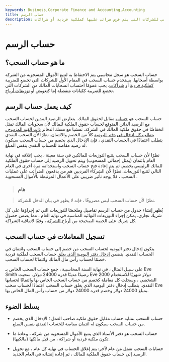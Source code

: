 ```yaml
---
keywords: Business,Corporate Finance and Accounting,Accounting
title: حساب الرسم
description: يتم الاحتفاظ بحساب السحب لتتبع الأموال المسحوبة من الأعمال التجارية من قبل أصحابها. يتم استخدامه بشكل أساسي للشركات التي يتم فرض ضرائب عليها كملكية فردية أو شراكات.
---
```


# حساب الرسم
## ما هو حساب السحب؟

حساب السحب هو سجل محاسبي يتم الاحتفاظ به لتتبع الأموال المسحوبة من الشركة بواسطة أصحابها. يستخدم حساب السحب في المقام الأول للشركات التي تخضع للضريبة [كملكية فردية](/soleproprietorship) أو [شراكات](/partnership). يجب عمومًا احتساب انسحابات المالك من الشركات التي تخضع للضريبة ككيانات منفصلة إما كتعويض أو [توزيعات أرباح](/dividend).

## كيف يعمل حساب الرسم

حساب السحب هو [حساب](/contraaccount) مقابل لحقوق المالك. يتعارض الرصيد المدين لحساب السحب مع الرصيد الدائن المتوقع لحساب حقوق الملكية للمالك لأن سحوبات المالك تمثل انخفاضًا في حقوق ملكية المالك في الشركة. تمشيا مع مسك الدفاتر [ذات القيد المزدوج ، يتطلب كل إدخال في](/double-entry) [دفتر اليومية](/journal) كلاً من الخصم والائتمان. نظرًا لأن السحب النقدي يتطلب اعتمادًا في الحساب النقدي ، فإن الإدخال الذي يخصم من حساب السحب سيكون له رصيد مقاصة للحساب النقدي بنفس المبلغ.

نظرًا لأن حساب السحب يتتبع التوزيعات للمالكين في سنة معينة ، يجب إغلاقه في نهاية العام بائتمان (يمثل إجمالي المسحوب) ويتم تحويل الرصيد إلى حساب حقوق الملكية للمالك الرئيسي بخصم. ثم يتم إعادة فتح حساب السحب واستخدامه مرة أخرى في العام التالي لتتبع التوزيعات. نظرًا لأن الشركاء الفرديين هم من يدفعون الضرائب على عمليات السحب ، فلا يوجد تأثير ضريبي على الأعمال المرتبطة بالأموال المسحوبة .

> ### هام

> نظرًا لأن حساب السحب ليس مصروفًا ، فإنه لا يظهر في بيان الدخل للشركة.

>

يُظهر إنشاء جدول من حساب الرسم تفاصيل وملخصًا للتوزيعات التي تم إجراؤها على كل شريك تجاري. يمكن إجراء التوزيعات النهائية المناسبة في نهاية العام ، مما يضمن حصول كل شريك على الحصة الصحيحة من [أرباح الشركة](/earnings) ، وفقًا لاتفاقية الشراكة.

## تسجيل المعاملات في حساب السحب

يتكون إدخال دفتر اليومية لحساب السحب من خصم إلى حساب السحب وائتمان في الحساب النقدي. يتضمن [إدخال دفتر اليومية الذي يغلق](/closing-entry) حساب السحب لملكية فردية خصمًا لحساب رأس مال المالك وائتمانًا لحساب السحب.

على سبيل المثال ، في نهاية السنة المحاسبية ، جمع حساب السحب الخاص بـ Eve Smith رصيدًا مدينًا قدره 24000 دولار. سحبت Eve 2000 دولار شهريًا للاستخدام الشخصي ، وسجلت كل معاملة كخصم من حساب السحب الخاص بها وائتمانًا لحسابها النقدي. يتطلب إدخال دفتر اليومية الذي يغلق حساب السحب اعتمادًا لحساب سحب Eve بمبلغ 24000 دولار وخصم قدره 24000 دولار من حساب رأس المال الخاص بها.

## يسلط الضوء

- حساب السحب بمثابة حساب مقابل حقوق ملكية صاحب العمل ؛ الإدخال الذي يخصم من حساب السحب سيكون له ائتمان مقاصة للحساب النقدي بنفس المبلغ.

- حساب السحب هو دفتر الأستاذ الذي يتتبع الأموال المسحوبة من شركة ، وعادة ما تكون ملكية فردية أو شراكة ، من قبل مالكها (مالكيها).

- حسابات السحب تعمل من عام لآخر: يتم إغلاق الحساب في نهاية كل عام ، مع تحويل الرصيد إلى حساب حقوق الملكية للمالك ، ثم إعادة إنشائه في العام الجديد.

